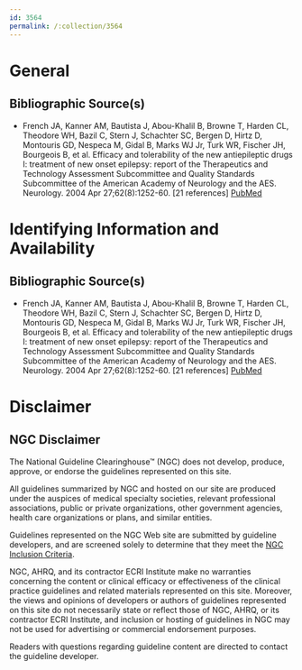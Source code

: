 ```yaml
---
id: 3564
permalink: /:collection/3564
---
```


# General

## Bibliographic Source(s)

- French JA, Kanner AM, Bautista J, Abou-Khalil B, Browne T, Harden CL, Theodore WH, Bazil C, Stern J, Schachter SC, Bergen D, Hirtz D, Montouris GD, Nespeca M, Gidal B, Marks WJ Jr, Turk WR, Fischer JH, Bourgeois B, et al. Efficacy and tolerability of the new antiepileptic drugs I: treatment of new onset epilepsy: report of the Therapeutics and Technology Assessment Subcommittee and Quality Standards Subcommittee of the American Academy of Neurology and the AES. Neurology. 2004 Apr 27;62(8):1252-60. [21 references] [ PubMed ](http://www.ncbi.nlm.nih.gov/entrez/query.fcgi?cmd=Retrieve&db=pubmed&dopt=Abstract&list_uids=15111659)

# Identifying Information and Availability

## Bibliographic Source(s)

- French JA, Kanner AM, Bautista J, Abou-Khalil B, Browne T, Harden CL, Theodore WH, Bazil C, Stern J, Schachter SC, Bergen D, Hirtz D, Montouris GD, Nespeca M, Gidal B, Marks WJ Jr, Turk WR, Fischer JH, Bourgeois B, et al. Efficacy and tolerability of the new antiepileptic drugs I: treatment of new onset epilepsy: report of the Therapeutics and Technology Assessment Subcommittee and Quality Standards Subcommittee of the American Academy of Neurology and the AES. Neurology. 2004 Apr 27;62(8):1252-60. [21 references] [ PubMed ](http://www.ncbi.nlm.nih.gov/entrez/query.fcgi?cmd=Retrieve&db=pubmed&dopt=Abstract&list_uids=15111659)

# Disclaimer

## NGC Disclaimer

The National Guideline Clearinghouse™ (NGC) does not develop, produce, approve, or endorse the guidelines represented on this site.

All guidelines summarized by NGC and hosted on our site are produced under the auspices of medical specialty societies, relevant professional associations, public or private organizations, other government agencies, health care organizations or plans, and similar entities.

Guidelines represented on the NGC Web site are submitted by guideline developers, and are screened solely to determine that they meet the [NGC Inclusion Criteria](/help-and-about/summaries/inclusion-criteria).

NGC, AHRQ, and its contractor ECRI Institute make no warranties concerning the content or clinical efficacy or effectiveness of the clinical practice guidelines and related materials represented on this site. Moreover, the views and opinions of developers or authors of guidelines represented on this site do not necessarily state or reflect those of NGC, AHRQ, or its contractor ECRI Institute, and inclusion or hosting of guidelines in NGC may not be used for advertising or commercial endorsement purposes.

Readers with questions regarding guideline content are directed to contact the guideline developer.


